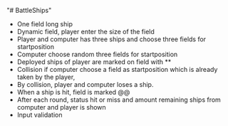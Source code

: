 "# BattleShips" 

- One field long ship
- Dynamic field, player enter the size of the field
- Player and computer has three ships and choose three fields for startposition
- Computer choose random three fields for startposition
- Deployed ships of player are marked on field with **
- Collision if computer choose a field as startposition which is already taken by the player,<br>
- By collision, player and computer loses a ship.
- When a ship is hit, field is marked @@
- After each round, status hit or miss and amount remaining ships from computer and player is shown
- Input validation
